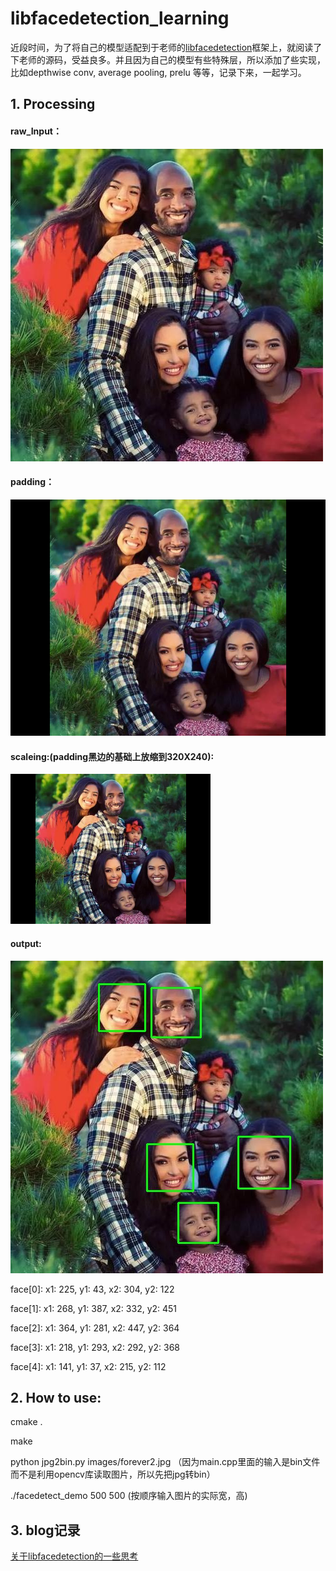 # libfacedetection_learning

近段时间，为了将自己的模型适配到于老师的[libfacedetection](https://github.com/ShiqiYu/libfacedetection)框架上，就阅读了下老师的源码，受益良多。并且因为自己的模型有些特殊层，所以添加了些实现，比如depthwise conv, average pooling, prelu 等等，记录下来，一起学习。

## 1. Processing

#### raw_Input：

![image](https://github.com/Rick51/libfacedetection_learning/blob/master/images/forever2.jpg)

#### padding：

![image](https://github.com/Rick51/libfacedetection_learning/blob/master/images/padding.png)

#### scaleing:(padding黑边的基础上放缩到320X240):

![image](https://github.com/Rick51/libfacedetection_learning/blob/master/images/scaleing.png)

#### output:
![image](https://github.com/Rick51/libfacedetection_learning/blob/master/images/final.jpg)

face[0]: x1: 225, y1: 43, x2: 304, y2: 122

face[1]: x1: 268, y1: 387, x2: 332, y2: 451

face[2]: x1: 364, y1: 281, x2: 447, y2: 364

face[3]: x1: 218, y1: 293, x2: 292, y2: 368

face[4]: x1: 141, y1: 37, x2: 215, y2: 112



## 2. How to use:

cmake .

make

python jpg2bin.py  images/forever2.jpg （因为main.cpp里面的输入是bin文件而不是利用opencv库读取图片，所以先把jpg转bin）

./facedetect_demo 500 500 (按顺序输入图片的实际宽，高)



## 3. blog记录

[关于libfacedetection的一些思考](https://blog.csdn.net/weixin_42616332/article/details/103171233)
